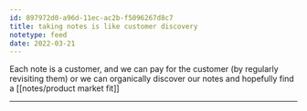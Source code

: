 ```yaml
---
id: 897972d0-a96d-11ec-ac2b-f5096267d8c7
title: taking notes is like customer discovery
notetype: feed
date: 2022-03-21
---
```

Each note is a customer, and we can pay for the customer (by regularly revisiting them) or we can organically discover our notes and hopefully find a [[notes/product market fit]]

---

